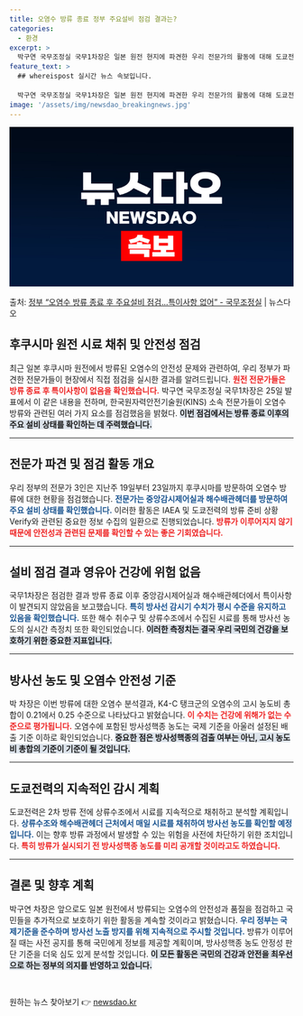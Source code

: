 ```yaml
---
title: 오염수 방류 종료 정부 주요설비 점검 결과는?
categories:
  - 환경
excerpt: >
  박구연 국무조정실 국무1차장은 일본 원전 현지에 파견한 우리 전문가의 활동에 대해 도쿄전력 관계자와의 질의응…
feature_text: >
  ## whereispost 실시간 뉴스 속보입니다.

  박구연 국무조정실 국무1차장은 일본 원전 현지에 파견한 우리 전문가의 활동에 대해 도쿄전력 관계자와의 질의응…
image: '/assets/img/newsdao_breakingnews.jpg'
---
```


![뉴스다오 속보](/assets/img/newsdao_breakingnews.jpg)

<p>출처: <a href="https://newsdao.kr/2038" rel="dofollow">정부 “오염수 방류 종료 후 주요설비 점검…특이사항 없어”  - 국무조정실</a> | 뉴스다오</p>

<h2 data-ke-size="size26">후쿠시마 원전 시료 채취 및 안전성 점검</h2>

<p data-ke-size="size16">최근 일본 후쿠시마 원전에서 방류된 오염수의 안전성 문제와 관련하여, 우리 정부가 파견한 전문가들이 현장에서 직접 점검을 실시한 결과를 알려드립니다. <b><span style="color: #ee2323;">원전 전문가들은 방류 종료 후 특이사항이 없음을 확인했습니다.</span></b> 박구연 국무조정실 국무1차장은 25일 발표에서 이 같은 내용을 전하며, 한국원자력안전기술원(KINS) 소속 전문가들이 오염수 방류와 관련된 여러 가지 요소를 점검했음을 밝혔다. <b><span style="background-color: #21538527;">이번 점검에서는 방류 종료 이후의 주요 설비 상태를 확인하는 데 주력했습니다.</span></b></p>

<hr>

<h2 data-ke-size="size26">전문가 파견 및 점검 활동 개요</h2>

<p data-ke-size="size16">우리 정부의 전문가 3인은 지난주 19일부터 23일까지 후쿠시마를 방문하여 오염수 방류에 대한 현황을 점검했습니다. <b><span style="color: #1a5490;">전문가는 중앙감시제어실과 해수배관헤더를 방문하여 주요 설비 상태를 확인했습니다.</span></b> 이러한 활동은 IAEA 및 도쿄전력의 방류 준비 상황Verify와 관련된 중요한 정보 수집의 일환으로 진행되었습니다. <b><span style="color: #ee2323;">방류가 이루어지지 않기 때문에 안전성과 관련된 문제를 확인할 수 있는 좋은 기회였습니다.</span></b></p>

<hr>

<h2 data-ke-size="size26">설비 점검 결과 영유아 건강에 위험 없음</h2>

<p data-ke-size="size16">국무1차장은 점검한 결과 방류 종료 이후 중앙감시제어실과 해수배관헤더에서 특이사항이 발견되지 않았음을 보고했습니다. <b><span style="color: #1a5490;">특히 방사선 감시기 수치가 평시 수준을 유지하고 있음을 확인했습니다.</span></b> 또한 해수 취수구 및 상류수조에서 수집된 시료를 통해 방사선 농도의 실시간 측정치 또한 확인되었습니다. <b><span style="background-color: #21538527;">이러한 측정치는 결국 우리 국민의 건강을 보호하기 위한 중요한 지표입니다.</span></b></p>

<hr>

<h2 data-ke-size="size26">방사선 농도 및 오염수 안전성 기준</h2>

<p data-ke-size="size16">박 차장은 이번 방류에 대한 오염수 분석결과, K4-C 탱크군의 오염수의 고시 농도비 총합이 0.21에서 0.25 수준으로 나타났다고 밝혔습니다. <b><span style="color: #ee2323;">이 수치는 건강에 위해가 없는 수준으로 평가됩니다.</span></b> 오염수에 포함된 방사성핵종 농도는 국제 기준을 아울러 설정된 배출 기준 이하로 확인되었습니다. <b><span style="background-color: #21538527;">중요한 점은 방사성핵종의 검출 여부는 아닌, 고시 농도비 총합의 기준이 기준이 될 것입니다.</span></b></p>

<hr>

<h2 data-ke-size="size26">도쿄전력의 지속적인 감시 계획</h2>

<p data-ke-size="size16">도쿄전력은 2차 방류 전에 상류수조에서 시료를 지속적으로 채취하고 분석할 계획입니다. <b><span style="color: #1a5490;">상류수조와 해수배관헤더 근처에서 매일 시료를 채취하여 방사선 농도를 확인할 예정입니다.</span></b> 이는 향후 방류 과정에서 발생할 수 있는 위험을 사전에 차단하기 위한 조치입니다. <b><span style="color: #ee2323;">특히 방류가 실시되기 전 방사성핵종 농도를 미리 공개할 것이라고도 하였습니다.</span></b></p>

<hr>

<h2 data-ke-size="size26">결론 및 향후 계획</h2>

<p data-ke-size="size16">박구연 차장은 앞으로도 일본 원전에서 방류되는 오염수의 안전성과 품질을 점검하고 국민들을 추가적으로 보호하기 위한 활동을 계속할 것이라고 밝혔습니다. <b><span style="color: #1a5490;">우리 정부는 국제기준을 준수하며 방사선 노출 방지를 위해 지속적으로 주시할 것입니다.</span></b> 방류가 이루어질 때는 사전 공지를 통해 국민에게 정보를 제공할 계획이며, 방사성핵종 농도 안정성 판단 기준을 더욱 심도 있게 분석할 것입니다. <b><span style="background-color: #21538527;">이 모든 활동은 국민의 건강과 안전을 최우선으로 하는 정부의 의지를 반영하고 있습니다.</span></b></p>

<p data-ke-size="size16">&nbsp;</p> 

원하는 뉴스 찾아보기 👉 <a href="https://newsdao.kr" rel="dofollow">newsdao.kr</a>


